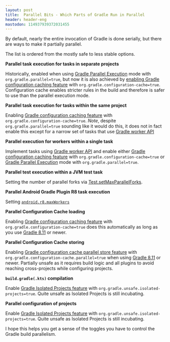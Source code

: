 ```yaml
---
layout: post
title:  Parallel Bits - Which Parts of Gradle Run in Parallel
header: header-eng
mastodon: 114937939372031455
---
```


By default, nearly the entire invocation of Gradle is done serially, but there are ways to make it partially parallel.

The list is ordered from the mostly safe to less stable options.

**Parallel task execution for tasks in separate projects**

Historically, enabled when using [Gradle Parallel Execution](https://docs.gradle.org/current/userguide/performance.html#sec:enable_parallel_execution)
mode with `org.gradle.parallel=true`, but now it is also achieved by [enabling Gradle configuration caching feature](https://docs.gradle.org/current/userguide/configuration_cache.html)
with `org.gradle.configuration-cache=true`. Configuration cache enables stricter rules in the build and therefore is
safer to use than the parallel execution mode.

**Parallel task execution for tasks within the same project**

Enabling [Gradle configuration caching feature](https://docs.gradle.org/current/userguide/configuration_cache.html)
with `org.gradle.configuration-cache=true`. *Note*, despite `org.gradle.parallel=true` sounding like it would do this,
it does not in fact enable this except for a narrow set of tasks that use [Gradle worker API](https://docs.gradle.org/current/userguide/worker_api.html)

**Parallel execution for workers within a single task**

Implement tasks using [Gradle worker API](https://docs.gradle.org/current/userguide/worker_api.html) and enable either
[Gradle configuration caching feature](https://docs.gradle.org/current/userguide/configuration_cache.html)
with `org.gradle.configuration-cache=true` or [Gradle Parallel Execution](https://docs.gradle.org/current/userguide/performance.html#sec:enable_parallel_execution)
mode with `org.gradle.parallel=true`.

**Parallel test execution within a JVM test task**

Setting the number of parallel forks via [Test.setMaxParallelForks](https://docs.gradle.org/nightly/javadoc/org/gradle/api/tasks/testing/Test.html#setMaxParallelForks(int)).

**Parallel Android Gradle Plugin R8 task execution**

Setting [`android.r8.maxWorkers`](https://issuetracker.google.com/issues/213907850)

**Parallel Configuration Cache loading**

Enabling [Gradle configuration caching feature](https://docs.gradle.org/current/userguide/configuration_cache.html)
with `org.gradle.configuration-cache=true` does this automatically as long as you use [Gradle 8.11](https://docs.gradle.org/8.11/release-notes.html#configuration-cache-improvements)
or newer.

**Parallel Configuration Cache storing**

Enabling [Gradle configuration cache parallel store feature](https://docs.gradle.org/current/userguide/configuration_cache.html#config_cache:usage:parallel)
with `org.gradle.configuration-cache.parallel=true` when using [Gradle 8.11](https://docs.gradle.org/8.11/release-notes.html#configuration-cache-improvements)
or newer. Partially unsafe as it requires build logic and all plugins to avoid reaching cross-projects while configuring
projects.

**`build.gradle(.kts)` compilation**

Enable [Gradle Isolated Projects feature](https://docs.gradle.org/current/userguide/isolated_projects.html) with
`org.gradle.unsafe.isolated-projects=true`. Quite unsafe as Isolated Projects is still incubating.

**Parallel configuration of projects**

Enable [Gradle Isolated Projects feature](https://docs.gradle.org/current/userguide/isolated_projects.html) with
`org.gradle.unsafe.isolated-projects=true`. Quite unsafe as Isolated Projects is still incubating.

I hope this helps you get a sense of the toggles you have to control the Gradle build parallelism.
